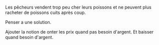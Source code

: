 Les pêcheurs vendent trop peu cher leurs poissons et ne peuvent plus racheter de poissons cuits après coup.

Penser a une solution.

Ajouter la notion de onter les prix quand pas besoin d'argent.
Et baisser quand besoin d'argent.